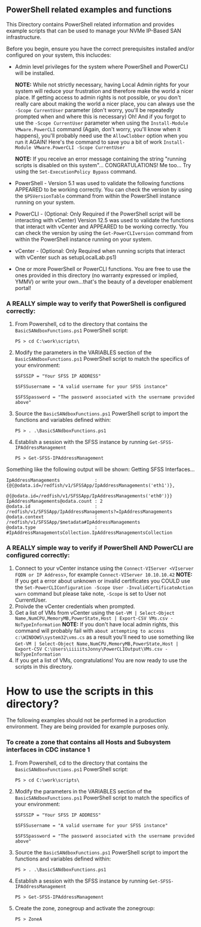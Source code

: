 ## PowerShell related examples and functions
This Directory contains PowerShell related information and provides example scripts that can be used to manage your NVMe IP-Based SAN infrastructure.

Before you begin, ensure you have the correct prerequisites installed and/or configured on your system, this inclucdes:
- Admin level privileges for the system where PowerShell and PowerCLI will be installed. 

     **NOTE:** While not strictly necessary, having Local Admin rights for your system will reduce your frustration and therefore make the world a nicer place. If getting access to admin rights is not possible, or you don't really care about making the world a nicer place, you can always use the `-Scope CurrentUser` parameter (don't worry, you'll be repeatedly prompted when and where this is necessary) Oh! And if you forgot to use the `-Scope CurrentUser` parameter when using the `Install-Module VMware.PowerCLI` command (Again, don't worry, you'll know when it happens), you'll probably need use the `AllowClobber` option when you run it AGAIN! Here's the command to save you a bit of work `Install-Module VMware.PowerCLI -Scope CurrentUser`

     **NOTE:** If you receive an error message containing the string "running scripts is disabled on this system"... CONGRATULATIONS! Me too... Try using the `Set-ExecutionPolicy Bypass` command. 
- PowerShell - Version 5.1 was used to validate the following functions APPEARED to be working correctly. You can check the version by using the `$PSVersionTable` 
command from within the PowerShell instance running on your system.
- PowerCLI - (Optional: Only Required if the PowerShell script will be interacting with vCenter) Version 12.5 was used to validate the functions that interact with vCenter and APPEARED to be working correctly. You can check the version by using the `Get-PowerCLIversion` command from within the PowerShell instance running on your system.
- vCenter - (Optional: Only Required when running scripts that interact with vCenter such as setupLocalLab.ps1) 
- One or more PowerShell or PowerCLI functions.  You are free to use the ones provided in this directory (no warranty expressed or implied, YMMV) or write your own...that's the beauty of a developer enablement portal!

### A REALLY simple way to verify that PowerShell is configured correctly:
1. From Powershell, cd to the directory that contains the `BasicSANdboxFunctions.ps1` PowerShell script:

    `PS > cd C:\work\scripts\`

2. Modify the parameters in the VARIABLES section of the `BasicSANdboxFunctions.ps1` PowerShell script to match the specifics of your environment:

    `$SFSSIP = "Your SFSS IP ADDRESS"`
    
    `$SFSSusername = "A valid username for your SFSS instance"`
    
    `$SFSSpassword = "The password associated with the username provided above"`
    
3. Source the `BasicSANdboxFunctions.ps1` PowerShell script to import the functions and variables defined within:

    `PS > . .\BasicSANdboxFunctions.ps1`

4. Establish a session with the SFSS instance by running `Get-SFSS-IPAddressManagement`

    `PS > Get-SFSS-IPAddressManagement`

Something like the following output will be shown:
    Getting SFSS Interfaces...


    IpAddressManagements             : {@{@odata.id=/redfish/v1/SFSSApp/IpAddressManagements('eth1')},
                                   @{@odata.id=/redfish/v1/SFSSApp/IpAddressManagements('eth0')}}
    IpAddressManagements@odata.count : 2
    @odata.id                        : /redfish/v1/SFSSApp/IpAddressManagements?=IpAddressManagements
    @odata.context                   : /redfish/v1/SFSSApp/$metadata#IpAddressManagements
    @odata.type                      : #IpAddressManagementsCollection.IpAddressManagementsCollection

### A REALLY simple way to verify if PowerShell AND PowerCLI are configured correctly:
1. Connect to your vCenter instance using the `Connect-VIServer <VIserver FQDN or IP Address>`, for example `Connect-VIServer 10.10.10.42`
     **NOTE:** If you get a error about unknown or invalid certificates you COULD use the 
`Set-PowerCLIConfiguration -Scope User -InvalidCertificateAction warn` command but please take note, `-Scope` is set to User not CurrentUser.
2. Proivde the vCenter credentials when prompted.
3. Get a list of VMs from vCenter using the `Get-VM | Select-Object Name,NumCPU,MemoryMB,PowerState,Host | Export-CSV VMs.csv -NoTypeInformation`
     **NOTE:** If you don't have local admin rights, this command will probably fail with `about attempting to access c:\WINDOWS\system32\vms.cs` as a result you'll need to use
something like `Get-VM | Select-Object Name,NumCPU,MemoryMB,PowerState,Host | Export-CSV C:\Users\iiiiitsJonny\PowerCLIOutput\VMs.csv -NoTypeInformation` 
4. If you get a list of VMs, congratulations! You are now ready to use the scripts in this directory.

# How to use the scripts in this directory?
The following examples should not be performed in a production environment. They are being provided for example purposes only.

### To create a zone that contains all Hosts and Subsystem interfaces in CDC instance 1
1. From Powershell, cd to the directory that contains the `BasicSANdboxFunctions.ps1` PowerShell script:

    `PS > cd C:\work\scripts\`

2. Modify the parameters in the VARIABLES section of the `BasicSANdboxFunctions.ps1` PowerShell script to match the specifics of your environment:

    `$SFSSIP = "Your SFSS IP ADDRESS"`
    
    `$SFSSusername = "A valid username for your SFSS instance"`
    
    `$SFSSpassword = "The password associated with the username provided above"`
    
3. Source the `BasicSANdboxFunctions.ps1` PowerShell script to import the functions and variables defined within:

    `PS > . .\BasicSANdboxFunctions.ps1`

4. Establish a session with the SFSS instance by running `Get-SFSS-IPAddressManagement`

    `PS > Get-SFSS-IPAddressManagement`

5. Create the zone, zonegroup and activate the zonegroup:

    `PS > ZoneA`

